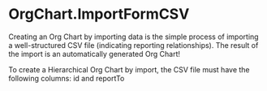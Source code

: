 # OrgChart.ImportFormCSV
Creating an Org Chart by importing data is the simple process of importing a well-structured CSV file (indicating reporting relationships). The result of the import is an automatically generated Org Chart!


To create a Hierarchical Org Chart by import, the CSV file must have the following columns: id and reportTo
